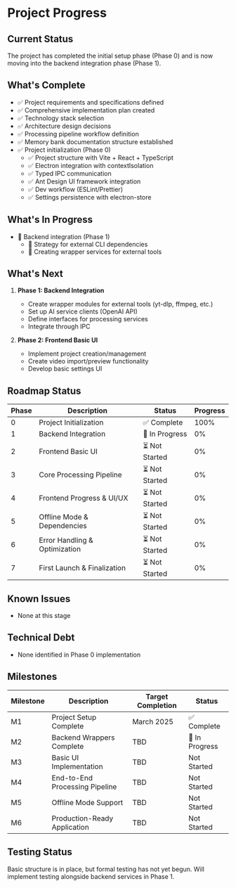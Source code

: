 # Project Progress

## Current Status
The project has completed the initial setup phase (Phase 0) and is now moving into the backend integration phase (Phase 1).

## What's Complete
- ✅ Project requirements and specifications defined
- ✅ Comprehensive implementation plan created
- ✅ Technology stack selection
- ✅ Architecture design decisions
- ✅ Processing pipeline workflow definition
- ✅ Memory bank documentation structure established
- ✅ Project initialization (Phase 0)
  - ✅ Project structure with Vite + React + TypeScript
  - ✅ Electron integration with contextIsolation
  - ✅ Typed IPC communication
  - ✅ Ant Design UI framework integration
  - ✅ Dev workflow (ESLint/Prettier)
  - ✅ Settings persistence with electron-store

## What's In Progress
- 🔄 Backend integration (Phase 1)
  - 🔄 Strategy for external CLI dependencies
  - 🔄 Creating wrapper services for external tools

## What's Next
1. **Phase 1: Backend Integration**
   - Create wrapper modules for external tools (yt-dlp, ffmpeg, etc.)
   - Set up AI service clients (OpenAI API)
   - Define interfaces for processing services
   - Integrate through IPC

2. **Phase 2: Frontend Basic UI**
   - Implement project creation/management
   - Create video import/preview functionality
   - Develop basic settings UI

## Roadmap Status

| Phase | Description | Status | Progress |
|-------|-------------|--------|----------|
| 0 | Project Initialization | ✅ Complete | 100% |
| 1 | Backend Integration | 🔄 In Progress | 0% |
| 2 | Frontend Basic UI | ⏳ Not Started | 0% |
| 3 | Core Processing Pipeline | ⏳ Not Started | 0% |
| 4 | Frontend Progress & UI/UX | ⏳ Not Started | 0% |
| 5 | Offline Mode & Dependencies | ⏳ Not Started | 0% |
| 6 | Error Handling & Optimization | ⏳ Not Started | 0% |
| 7 | First Launch & Finalization | ⏳ Not Started | 0% |

## Known Issues
- None at this stage

## Technical Debt
- None identified in Phase 0 implementation

## Milestones

| Milestone | Description | Target Completion | Status |
|-----------|-------------|-------------------|--------|
| M1 | Project Setup Complete | March 2025 | ✅ Complete |
| M2 | Backend Wrappers Complete | TBD | 🔄 In Progress |
| M3 | Basic UI Implementation | TBD | Not Started |
| M4 | End-to-End Processing Pipeline | TBD | Not Started |
| M5 | Offline Mode Support | TBD | Not Started |
| M6 | Production-Ready Application | TBD | Not Started |

## Testing Status
Basic structure is in place, but formal testing has not yet begun. Will implement testing alongside backend services in Phase 1. 